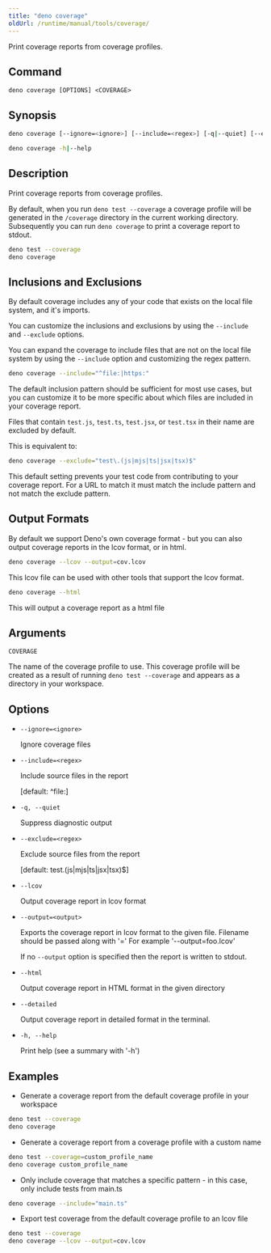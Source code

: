 ```yaml
---
title: "deno coverage"
oldUrl: /runtime/manual/tools/coverage/
---
```


Print coverage reports from coverage profiles.

## Command

`deno coverage [OPTIONS] <COVERAGE>`

## Synopsis

```bash
deno coverage [--ignore=<ignore>] [--include=<regex>] [-q|--quiet] [--exclude=<regex>] [--lcov] [--output=<output>] [--html] [--detailed] [-h|--help] <COVERAGE>

deno coverage -h|--help
```

## Description

Print coverage reports from coverage profiles.

By default, when you run `deno test --coverage` a coverage profile will be
generated in the `/coverage` directory in the current working directory.
Subsequently you can run `deno coverage` to print a coverage report to stdout.

```bash
deno test --coverage
deno coverage
```

## Inclusions and Exclusions

By default coverage includes any of your code that exists on the local file
system, and it's imports.

You can customize the inclusions and exclusions by using the `--include` and
`--exclude` options.

You can expand the coverage to include files that are not on the local file
system by using the `--include` option and customizing the regex pattern.

```bash
deno coverage --include="^file:|https:"
```

The default inclusion pattern should be sufficient for most use cases, but you
can customize it to be more specific about which files are included in your
coverage report.

Files that contain `test.js`, `test.ts`, `test.jsx`, or `test.tsx` in their name
are excluded by default.

This is equivalent to:

```bash
deno coverage --exclude="test\.(js|mjs|ts|jsx|tsx)$"
```

This default setting prevents your test code from contributing to your coverage
report. For a URL to match it must match the include pattern and not match the
exclude pattern.

## Output Formats

By default we support Deno's own coverage format - but you can also output
coverage reports in the lcov format, or in html.

```bash
deno coverage --lcov --output=cov.lcov
```

This lcov file can be used with other tools that support the lcov format.

```bash
deno coverage --html
```

This will output a coverage report as a html file

## Arguments

`COVERAGE`

The name of the coverage profile to use. This coverage profile will be created
as a result of running `deno test --coverage` and appears as a directory in your
workspace.

## Options

- `--ignore=<ignore>`

  Ignore coverage files

- `--include=<regex>`

  Include source files in the report

  [default: ^file:]

- `-q, --quiet`

  Suppress diagnostic output

- `--exclude=<regex>`

  Exclude source files from the report

  [default: test\.(js|mjs|ts|jsx|tsx)$]

- `--lcov`

  Output coverage report in lcov format

- `--output=<output>`

  Exports the coverage report in lcov format to the given file. Filename should
  be passed along with '=' For example '--output=foo.lcov'

  If no `--output` option is specified then the report is written to stdout.

- `--html`

  Output coverage report in HTML format in the given directory

- `--detailed`

  Output coverage report in detailed format in the terminal.

- `-h, --help`

  Print help (see a summary with '-h')

## Examples

- Generate a coverage report from the default coverage profile in your workspace

```bash
deno test --coverage
deno coverage
```

- Generate a coverage report from a coverage profile with a custom name

```bash
deno test --coverage=custom_profile_name
deno coverage custom_profile_name
```

- Only include coverage that matches a specific pattern - in this case, only
  include tests from main.ts

```bash
deno coverage --include="main.ts"
```

- Export test coverage from the default coverage profile to an lcov file

```bash
deno test --coverage
deno coverage --lcov --output=cov.lcov
```
